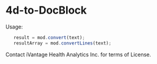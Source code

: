 4d-to-DocBlock
==============

Usage:

``` js
   result = mod.convert(text);
   resultArray = mod.convertLines(text);
```

Contact iVantage Health Analytics Inc. for terms of License.
